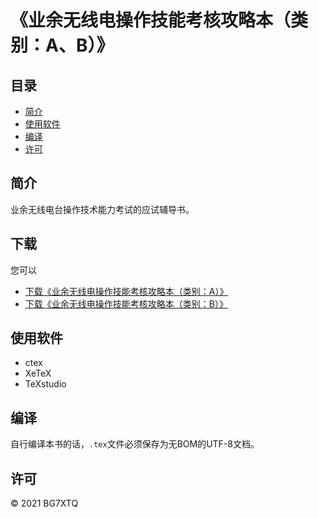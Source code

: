 # 《业余无线电操作技能考核攻略本（类别：A、B）》

## 目录

* [简介](#简介)
* [使用软件](#使用软件)
* [编译](#编译)
* [许可](#许可)

## 简介

业余无线电台操作技术能力考试的应试辅导书。

## 下载

您可以

- [下载《业余无线电操作技能考核攻略本（类别：A）》](https://github.com/mike2718/ham/releases)
- [下载《业余无线电操作技能考核攻略本（类别：B）》](https://github.com/mike2718/ham/releases)

## 使用软件

- ctex
- XeTeX
- TeXstudio

## 编译

自行编译本书的话，`.tex`文件必须保存为无BOM的UTF-8文档。

## 许可

&copy; 2021 BG7XTQ
